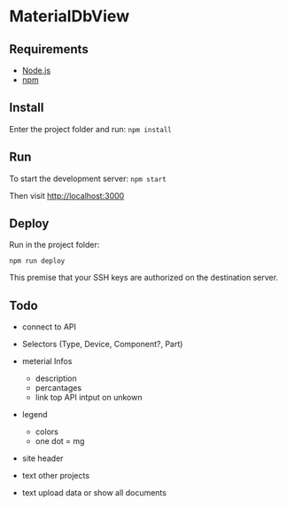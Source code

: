 MaterialDbView
==============

## Requirements
- [Node.js](http://nodejs.org/)
- [npm](https://github.com/npm/npm)

## Install
Enter the project folder and run: ```npm install```

## Run
To start the development server: ```npm start```

Then visit [http://localhost:3000](http://localhost:3000)

## Deploy

Run in the project folder:

```npm run deploy```

This premise that your SSH keys are authorized on the destination server.

## Todo
- connect to API
- Selectors (Type, Device, Component?, Part)

- meterial Infos
  - description
  - percantages
  - link top API intput on unkown
- legend 
  - colors
  - one dot = mg
- site header
- text other projects
- text upload data or show all documents
